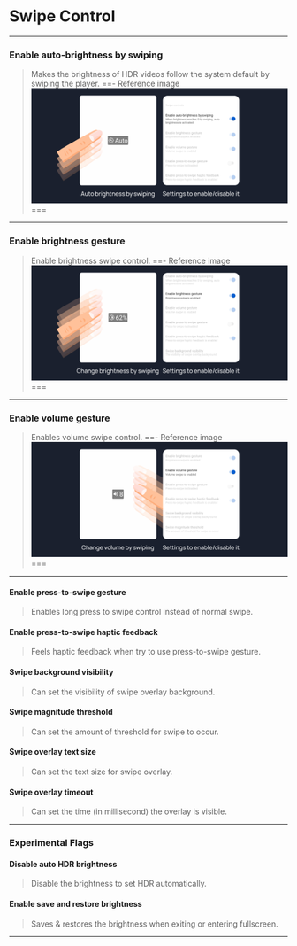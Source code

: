 # Swipe Control
---
### Enable auto-brightness by swiping
>Makes the brightness of HDR videos follow the system default by swiping the player.
==- Reference image
![](/assets/youtube/swipe-control/Enable-auto-brightness-by-swiping.jpg)
===
---
### Enable brightness gesture
>Enable brightness swipe control.
==- Reference image
![](/assets/youtube/swipe-control/Enable-brightness-gesture.jpg)
===
---
### Enable volume gesture
>Enables volume swipe control.
==- Reference image
![](/assets/youtube/swipe-control/Enable-volume-gesture.jpg)
===
---
#### Enable press-to-swipe gesture
>Enables long press to swipe control instead of normal swipe.

#### Enable press-to-swipe haptic feedback
>Feels haptic feedback when try to use press-to-swipe gesture.

#### Swipe background visibility
>Can set the visibility of swipe overlay background.

#### Swipe magnitude threshold
>Can set the amount of threshold for swipe to occur.

#### Swipe overlay text size
>Can set the text size for swipe overlay. 

#### Swipe overlay timeout
>Can set the time (in millisecond) the overlay is visible.
---
### Experimental Flags

#### Disable auto HDR brightness
>Disable the brightness to set HDR automatically.

#### Enable save and restore brightness
>Saves & restores the brightness when exiting or entering fullscreen.
---